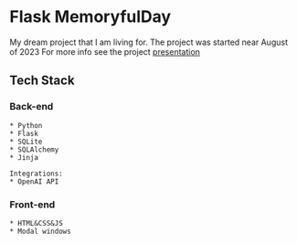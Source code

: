 # Flask MemoryfulDay

My dream project that I am living for.
The project was started near August of 2023
For more info see the project [presentation](https://1drv.ms/p/c/3deed30a6e4decd5/ERp8vUGipgRDm9mlNJp5YckBAB_N8w_l-ki12DMq4r9b-g?e=nfKxL1)

## Tech Stack

### Back-end

    * Python
    * Flask
    * SQLite
    * SQLAlchemy
    * Jinja

    Integrations:
    * OpenAI API

### Front-end

    * HTML&CSS&JS
    * Modal windows
